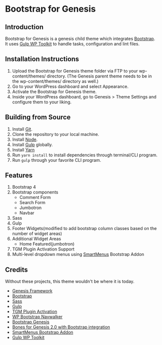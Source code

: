 # Bootstrap for Genesis

## Introduction

Bootstrap for Genesis is a genesis child theme which integrates [Bootstrap](http://getbootstrap.com/). It uses [Gulp WP Toolkit](https://github.com/craigsimps/gulp-wp-toolkit) to handle tasks, configuration and lint files. 

## Installation Instructions

1. Upload the Bootstrap for Genesis theme folder via FTP to your wp-content/themes/ directory. (The Genesis parent theme needs to be in the wp-content/themes/ directory as well.)
2. Go to your WordPress dashboard and select Appearance.
3. Activate the Bootstrap for Genesis theme.
4. Inside your WordPress dashboard, go to Genesis > Theme Settings and configure them to your liking.

## Building from Source

1. Install [Git](https://git-scm.com/).
2. Clone the repository to your local machine.
3. Install [Node](https://nodejs.org/en/).
4. Install [Gulp](https://gulpjs.com/) globally.
5. Install [Yarn](https://yarnpkg.com/en/docs/install)
6. Run `yarn install` to install dependencies through terminal/CLI program.
7. Run `gulp` through your favorite CLI program.

## Features

1. Bootstrap 4
2. Bootstrap components
	* Comment Form
	* Search Form
	* Jumbotron
	* Navbar
3. Sass
4. Gulp
5. Footer Widgets(modified to add bootstrap column classes based on the number of widget areas)
6. Additional Widget Areas
	* Home Featured(jumbotron)
7. TGM Plugin Activation Support
8. Multi-level dropdown menus using [SmartMenus](http://www.smartmenus.org/) Bootstrap Addon

## Credits

Without these projects, this theme wouldn't be where it is today.

* [Genesis Framework](http://my.studiopress.com/themes/genesis/)
* [Bootstrap](http://getbootstrap.com)
* [Sass](http://sass-lang.com/)
* [Gulp](http://gulpjs.com/)
* [TGM Plugin Activation](http://tgmpluginactivation.com/)
* [WP Bootstrap Navwalker](https://github.com/twittem/wp-bootstrap-navwalker)
* [Bootstrap Genesis](https://github.com/salcode/bootstrap-genesis)
* [Bones for Genesis 2.0 with Bootstrap integration](https://github.com/jer0dh/bones-for-genesis-2-0-bootstrap)
* [SmartMenus Bootstrap Addon](http://www.smartmenus.org/)
* [Gulp WP Toolkit](https://github.com/craigsimps/gulp-wp-toolkit)